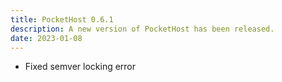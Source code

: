 ```yaml
---
title: PocketHost 0.6.1
description: A new version of PocketHost has been released.
date: 2023-01-08
---
```


- Fixed semver locking error
